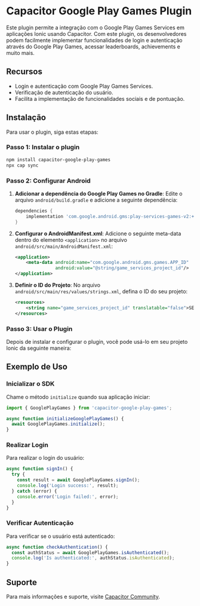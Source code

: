 
# Capacitor Google Play Games Plugin

Este plugin permite a integração com o Google Play Games Services em aplicações Ionic usando Capacitor. Com este plugin, os desenvolvedores podem facilmente implementar funcionalidades de login e autenticação através do Google Play Games, acessar leaderboards, achievements e muito mais.

## Recursos
- Login e autenticação com Google Play Games Services.
- Verificação de autenticação do usuário.
- Facilita a implementação de funcionalidades sociais e de pontuação.

## Instalação

Para usar o plugin, siga estas etapas:

### Passo 1: Instalar o plugin

```bash
npm install capacitor-google-play-games
npx cap sync
```

### Passo 2: Configurar Android

1. **Adicionar a dependência do Google Play Games no Gradle**:
   Edite o arquivo `android/build.gradle` e adicione a seguinte dependência:

   ```gradle
   dependencies {
       implementation 'com.google.android.gms:play-services-games-v2:+'
   }
   ```

2. **Configurar o AndroidManifest.xml**:
   Adicione o seguinte meta-data dentro do elemento `<application>` no arquivo `android/src/main/AndroidManifest.xml`:

   ```xml
   <application>
       <meta-data android:name="com.google.android.gms.games.APP_ID"
                  android:value="@string/game_services_project_id"/>
   </application>
   ```

3. **Definir o ID do Projeto**:
   No arquivo `android/src/main/res/values/strings.xml`, defina o ID do seu projeto:

   ```xml
   <resources>
       <string name="game_services_project_id" translatable="false">SEU_ID_DO_PROJETO_AQUI</string>
   </resources>
   ```

### Passo 3: Usar o Plugin

Depois de instalar e configurar o plugin, você pode usá-lo em seu projeto Ionic da seguinte maneira:

## Exemplo de Uso

### Inicializar o SDK

Chame o método `initialize` quando sua aplicação iniciar:

```typescript
import { GooglePlayGames } from 'capacitor-google-play-games';

async function initializeGooglePlayGames() {
  await GooglePlayGames.initialize();
}
```

### Realizar Login

Para realizar o login do usuário:

```typescript
async function signIn() {
  try {
    const result = await GooglePlayGames.signIn();
    console.log('Login success:', result);
  } catch (error) {
    console.error('Login failed:', error);
  }
}
```

### Verificar Autenticação

Para verificar se o usuário está autenticado:

```typescript
async function checkAuthentication() {
  const authStatus = await GooglePlayGames.isAuthenticated();
  console.log('Is authenticated:', authStatus.isAuthenticated);
}
```

## Suporte

Para mais informações e suporte, visite [Capacitor Community](https://capacitorjs.com/community).
